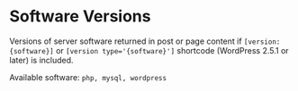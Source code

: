 # Software Versions

Versions of server software returned in post or page content if `[version:{software}]` or `[version type='{software}']` shortcode (WordPress 2.5.1 or later) is included.

Available software: `php, mysql, wordpress`
